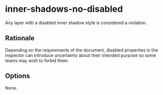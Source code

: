 # inner-shadows-no-disabled

Any layer with a disabled inner shadow style is considered a violation.

## Rationale

Depending on the requirements of the document, disabled properties in the inspector can introduce
uncertainty about their intended purpose so some teams may wish to forbid them.

## Options

None.
